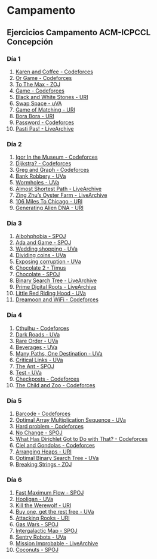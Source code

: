 # Campamento
## Ejercicios Campamento ACM-ICPCCL Concepción
### Día 1
1. [Karen and Coffee - Codeforces](https://github.com/IgnacioYanjari/Campamento/tree/master/Dia%201/A)
2. [Or Game - Codeforces](https://github.com/IgnacioYanjari/Campamento/tree/master/Dia%201/B)
3. [To The Max - ZOJ](https://github.com/IgnacioYanjari/Campamento/tree/master/Dia%201/C)
4. [Game - Codeforces](https://github.com/IgnacioYanjari/Campamento/tree/master/Dia%201/D)
5. [Black and White Stones - URI](https://github.com/IgnacioYanjari/Campamento/tree/master/Dia%201/E)
6. [Swap Space - uVA](https://github.com/IgnacioYanjari/Campamento/tree/master/Dia%201/F)
7. [Game of Matching - URI](https://github.com/IgnacioYanjari/Campamento/tree/master/Dia%201/G)
8. [Bora Bora - URI](https://github.com/IgnacioYanjari/Campamento/tree/master/Dia%201/H)
9. [Password - Codeforces](https://github.com/IgnacioYanjari/Campamento/tree/master/Dia%201/I)
10. [Pasti Pas! - LiveArchive](https://github.com/IgnacioYanjari/Campamento/tree/master/Dia%201/J)

### Día 2
1. [Igor In the Museum - Codeforces]()
2. [Dijkstra? - Codeforces]()
3. [Greg and Graph - Codeforces]()
4. [Bank Robbery - UVa]()
5. [Wormholes - UVa]()
6. [Almost Shortest Path - LiveArchive]()
7. [Zing Zhu’s Oyster Farm - LiveArchive]()
8. [106 Miles To Chicago - URI]()
9. [Generating Alien DNA - URI]()

### Día 3
1. [Aibohphobia - SPOJ]()
2. [Ada and Game - SPOJ]()
3. [Wedding shopping - UVa]()
4. [Dividing coins - UVa]()
5. [Exposing corruption - UVa]()
6. [Chocolate 2 - Timus]()
7. [Chocolate - SPOJ]()
8. [Binary Search Tree - LiveArchive]()
9. [Prime Digital Roots - LiveArchive]()
10. [Little Red Riding Hood - UVa]()
11. [Dreamoon and WiFi - Codeforces]()

### Día 4
1. [Cthulhu - Codeforces]()
2. [Dark Roads - UVa]()
3. [Rare Order - UVa]()
4. [Beverages - UVa]()
5. [Many Paths, One Destination - UVa]()
6. [Critical Links - UVa]()
7. [The Ant - SPOJ]()
8. [Test - UVa]()
9. [Checkposts - Codeforces]()
10. [The Child and Zoo - Codeforces]()

### Día 5
1. [Barcode - Codeforces]()
2. [Optimal Array Multiplication Sequence - UVa]()
3. [Hard problem - Codeforces]()
4. [No Change - SPOJ]()
5. [What Has Dirichlet Got to Do with That? - Codeforces]()
6. [Ciel and Gondolas - Codeforces]()
7. [Arranging Heaps - URI]()
8. [Optimal Binary Search Tree - UVa]()
9. [Breaking Strings - ZOJ]()

### Día 6
1. [Fast Maximum Flow - SPOJ]()
2. [Hooligan - UVa]()
3. [Kill the Werewolf - URI]()
4. [Buy one, get the rest free - UVa]()
5. [Attacking Rooks - URI]()
6. [Gas Wars - SPOJ]()
7. [Intergalactic Map - SPOJ]()
8. [Sentry Robots - UVa]()
9. [Mission Improbable - LiveArchive]()
10. [Coconuts - SPOJ]()
